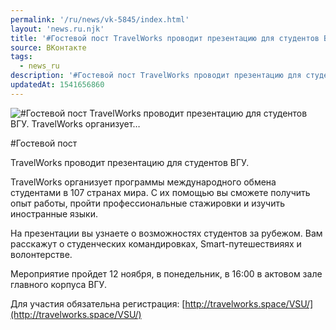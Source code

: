 ```yaml
---
permalink: '/ru/news/vk-5845/index.html'
layout: 'news.ru.njk'
title: '#Гостевой пост TravelWorks проводит презентацию для студентов ВГУ. TravelWorks организует'
source: ВКонтакте
tags:
  - news_ru
description: '#Гостевой пост TravelWorks проводит презентацию для студентов ВГУ. TravelWorks организует…'
updatedAt: 1541656860
---
```

![#Гостевой пост TravelWorks проводит презентацию для студентов ВГУ. TravelWorks организует…](https://sun9-59.userapi.com/impf/c845021/v845021892/12e475/qG-y53kVCh0.jpg?size=640x380&quality=96&proxy=1&sign=00787bade995611e51e9b7eea65f37b0&c_uniq_tag=fDPqutGMGpB6FFP6u9TK6B2EGj4l2kb3sIPHTLeAKJI&type=album)

#Гостевой пост

TravelWorks проводит презентацию для студентов ВГУ.

TravelWorks организует программы международного обмена студентами в 107 странах мира. С их помощью вы сможете получить опыт работы, пройти профессиональные стажировки и изучить иностранные языки.

На презентации вы узнаете о возможностях студентов за рубежом. Вам расскажут о студенческих командировках, Smart-путешествияях и волонтерстве.

Мероприятие пройдет 12 ноября, в понедельник, в 16:00 в актовом зале главного корпуса ВГУ.

Для участия обязательна регистрация: [http://travelworks.space/VSU/](http://travelworks.space/VSU/)
